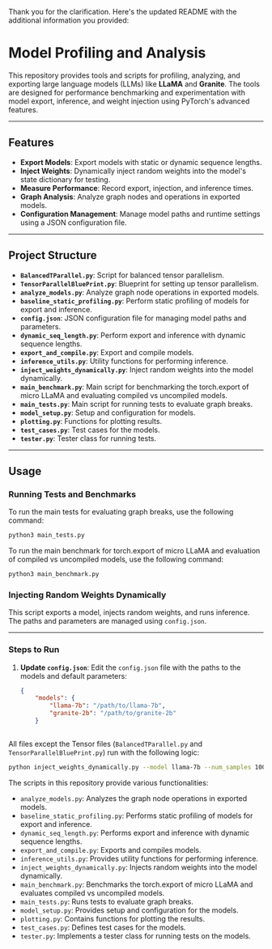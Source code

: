 Thank you for the clarification. Here's the updated README with the additional information you provided:

# **Model Profiling and Analysis**

This repository provides tools and scripts for profiling, analyzing, and exporting large language models (LLMs) like **LLaMA** and **Granite**. The tools are designed for performance benchmarking and experimentation with model export, inference, and weight injection using PyTorch's advanced features.

---

## **Features**
- **Export Models**: Export models with static or dynamic sequence lengths.
- **Inject Weights**: Dynamically inject random weights into the model's state dictionary for testing.
- **Measure Performance**: Record export, injection, and inference times.
- **Graph Analysis**: Analyze graph nodes and operations in exported models.
- **Configuration Management**: Manage model paths and runtime settings using a JSON configuration file.

---

## **Project Structure**
- **`BalancedTParallel.py`**: Script for balanced tensor parallelism.
- **`TensorParallelBluePrint.py`**: Blueprint for setting up tensor parallelism.
- **`analyze_models.py`**: Analyze graph node operations in exported models.
- **`baseline_static_profiling.py`**: Perform static profiling of models for export and inference.
- **`config.json`**: JSON configuration file for managing model paths and parameters.
- **`dynamic_seq_length.py`**: Perform export and inference with dynamic sequence lengths.
- **`export_and_compile.py`**: Export and compile models.
- **`inference_utils.py`**: Utility functions for performing inference.
- **`inject_weights_dynamically.py`**: Inject random weights into the model dynamically.
- **`main_benchmark.py`**: Main script for benchmarking the torch.export of micro LLaMA and evaluating compiled vs uncompiled models.
- **`main_tests.py`**: Main script for running tests to evaluate graph breaks.
- **`model_setup.py`**: Setup and configuration for models.
- **`plotting.py`**: Functions for plotting results.
- **`test_cases.py`**: Test cases for the models.
- **`tester.py`**: Tester class for running tests.

---

## **Usage**

### **Running Tests and Benchmarks**
To run the main tests for evaluating graph breaks, use the following command:
```bash
python3 main_tests.py
```

To run the main benchmark for torch.export of micro LLaMA and evaluation of compiled vs uncompiled models, use the following command:
```bash
python3 main_benchmark.py
```

### **Injecting Random Weights Dynamically**
This script exports a model, injects random weights, and runs inference. The paths and parameters are managed using `config.json`.

---

### **Steps to Run**
1. **Update `config.json`**:
   Edit the `config.json` file with the paths to the models and default parameters:
   ```json
   {
       "models": {
           "llama-7b": "/path/to/llama-7b",
           "granite-2b": "/path/to/granite-2b"
       }
       

All files except the Tensor files (`BalancedTParallel.py` and `TensorParallelBluePrint.py`) run with the following logic:
```bash
python inject_weights_dynamically.py --model llama-7b --num_samples 100
```

The scripts in this repository provide various functionalities:
- `analyze_models.py`: Analyzes the graph node operations in exported models.
- `baseline_static_profiling.py`: Performs static profiling of models for export and inference.
- `dynamic_seq_length.py`: Performs export and inference with dynamic sequence lengths.
- `export_and_compile.py`: Exports and compiles models.
- `inference_utils.py`: Provides utility functions for performing inference.
- `inject_weights_dynamically.py`: Injects random weights into the model dynamically.
- `main_benchmark.py`: Benchmarks the torch.export of micro LLaMA and evaluates compiled vs uncompiled models.
- `main_tests.py`: Runs tests to evaluate graph breaks.
- `model_setup.py`: Provides setup and configuration for the models.
- `plotting.py`: Contains functions for plotting the results.
- `test_cases.py`: Defines test cases for the models.
- `tester.py`: Implements a tester class for running tests on the models.